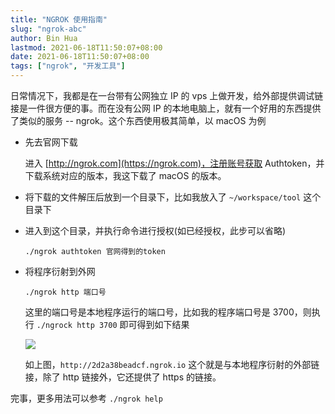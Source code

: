 ```yaml
---
title: "NGROK 使用指南"
slug: "ngrok-abc"
author: Bin Hua
lastmod: 2021-06-18T11:50:07+08:00
date: 2021-06-18T11:50:07+08:00
tags: ["ngrok", "开发工具"]
---
```


日常情况下，我都是在一台带有公网独立 IP 的 vps 上做开发，给外部提供调试链接是一件很方便的事。而在没有公网 IP 的本地电脑上，就有一个好用的东西提供了类似的服务 -- ngrok。这个东西使用极其简单，以 macOS 为例

- 先去官网下载

  进入 [http://ngrok.com](https://ngrok.com)，注册账号获取 Authtoken，并下载系统对应的版本，我这下载了 macOS 的版本。

- 将下载的文件解压后放到一个目录下，比如我放入了 `~/workspace/tool` 这个目录下

- 进入到这个目录，并执行命令进行授权(如已经授权，此步可以省略)

  ```
  ./ngrok authtoken 官网得到的token
  ```

- 将程序衍射到外网

  ```
  ./ngrok http 端口号
  ```

  这里的端口号是本地程序运行的端口号，比如我的程序端口号是 3700，则执行 `./ngrock http 3700` 即可得到如下结果

  ![](/imgs/ngrok-abc-01.jpg)

  如上图，`http://2d2a38beadcf.ngrok.io` 这个就是与本地程序衍射的外部链接，除了 http 链接外，它还提供了 https 的链接。

完事，更多用法可以参考 `./ngrok help`
